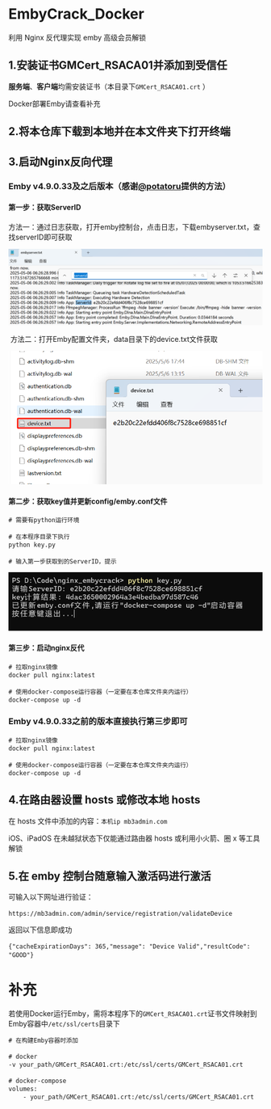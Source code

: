# EmbyCrack_Docker

利用 Nginx 反代理实现 emby 高级会员解锁



## 1.安装证书GMCert_RSACA01并添加到受信任

**服务端**、**客户端**均需安装证书（本目录下`GMCert_RSACA01.crt` ）

Docker部署Emby请查看补充




## 2.将本仓库下载到本地并在本文件夹下打开终端



## 3.启动Nginx反向代理

### Emby v4.9.0.33及之后版本（感谢[@potatoru](https://github.com/potatoru)提供的方法）

#### 第一步：获取ServerID

​	方法一：通过日志获取，打开emby控制台，点击日志，下载embyserver.txt，查找serverID即可获取

![image-20250506211553008](https://github.com/AlanZhai/EmbyCrack_Docker/blob/main/pic/681a0b86693c2.png)

​	方法二：打开Emby配置文件夹，data目录下的device.txt文件获取

![image-20250506211643363](https://github.com/AlanZhai/EmbyCrack_Docker/blob/main/pic/681a0bb8ca3a4.png)

#### 第二步：获取key值并更新config/emby.conf文件

```
# 需要有python运行环境

# 在本程序目录下执行
python key.py

# 输入第一步获取到的ServerID，提示
```

![image-20250506212327851](https://github.com/AlanZhai/EmbyCrack_Docker/blob/main/pic/681a0d4d636cd.png)

#### 第三步：启动nginx反代

```
# 拉取nginx镜像
docker pull nginx:latest

# 使用docker-compose运行容器（一定要在本仓库文件夹内运行）
docker-compose up -d
```

### Emby v4.9.0.33之前的版本直接执行第三步即可

```
# 拉取nginx镜像
docker pull nginx:latest

# 使用docker-compose运行容器（一定要在本仓库文件夹内运行）
docker-compose up -d
```

### 

## 4.在路由器设置 hosts 或修改本地 hosts

在 hosts 文件中添加的内容：`本机ip mb3admin.com` 

iOS、iPadOS 在未越狱状态下仅能通过路由器 hosts 或利用小火箭、圈 x 等工具解锁



## 5.在 emby 控制台随意输入激活码进行激活

可输入以下网址进行验证：

`https://mb3admin.com/admin/service/registration/validateDevice`

返回以下信息即成功

`{"cacheExpirationDays": 365,"message": "Device Valid","resultCode": "GOOD"}`



# 补充

若使用Docker运行Emby，需将本程序下的`GMCert_RSACA01.crt`证书文件映射到Emby容器中`/etc/ssl/certs`目录下

```
# 在构建Emby容器时添加

# docker
-v your_path/GMCert_RSACA01.crt:/etc/ssl/certs/GMCert_RSACA01.crt

# docker-compose
volumes:
    - your_path/GMCert_RSACA01.crt:/etc/ssl/certs/GMCert_RSACA01.crt
```


